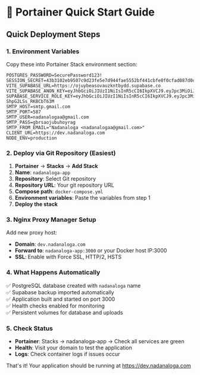 # 🚀 Portainer Quick Start Guide

## Quick Deployment Steps

### 1. Environment Variables
Copy these into Portainer Stack environment section:

```
POSTGRES_PASSWORD=SecurePassword123!
SESSION_SECRET=43b3102eb9507c9d23fe5e7d944fae5552bf441cbfe0f0cfad087d0c0ffa176841fb7b3fbe12956c4c5f356c6de1e9cfa1c50c0ec98fade24986479aa9143c43
VITE_SUPABASE_URL=https://ojuybeasovauzkntbydd.supabase.co
VITE_SUPABASE_ANON_KEY=eyJhbGciOiJIUzI1NiIsInR5cCI6IkpXVCJ9.eyJpc3MiOiJzdXBhYmFzZSIsInJlZiI6Im9qdXliZWFzb3ZhdXprbnRieWRkIiwicm9sZSI6ImFub24iLCJpYXQiOjE3NTYzNzMwNjQsImV4cCI6MjA3MTk0OTA2NH0.UlGxceKspC5mDgQkENV19hhppEGaNB8iAZQMnkL1Mag
SUPABASE_SERVICE_ROLE_KEY=eyJhbGciOiJIUzI1NiIsInR5cCI6IkpXVCJ9.eyJpc3MiOiJzdXBhYmFzZSIsInJlZiI6Im9qdXliZWFzb3ZhdXprbnRieWRkIiwicm9sZSI6InNlcnZpY2Vfcm9sZSIsImlhdCI6MTc1NjM3MzA2NCwiZXhwIjoyMDcxOTQ5MDY0fQ.ILKtBMWajX5bDmiYguHOOjef-ShpG2LSs_RKBCbT63M
SMTP_HOST=smtp.gmail.com
SMTP_PORT=587
SMTP_USER=nadanalogaa@gmail.com
SMTP_PASS=gbrsaojubuhoyrag
SMTP_FROM_EMAIL="Nadanaloga <nadanalogaa@gmail.com>"
CLIENT_URL=https://dev.nadanaloga.com
NODE_ENV=production
```

### 2. Deploy via Git Repository (Easiest)

1. **Portainer** → **Stacks** → **Add Stack**
2. **Name**: `nadanaloga-app`
3. **Repository**: Select Git repository
4. **Repository URL**: Your git repository URL
5. **Compose path**: `docker-compose.yml`
6. **Environment variables**: Paste the variables from step 1
7. **Deploy the stack**

### 3. Nginx Proxy Manager Setup

Add new proxy host:
- **Domain**: `dev.nadanaloga.com`
- **Forward to**: `nadanaloga-app:3000` or your Docker host IP:3000
- **SSL**: Enable with Force SSL, HTTP/2, HSTS

### 4. What Happens Automatically

✅ PostgreSQL database created with `nadanaloga` name  
✅ Supabase backup imported automatically  
✅ Application built and started on port 3000  
✅ Health checks enabled for monitoring  
✅ Persistent volumes for database and uploads  

### 5. Check Status

- **Portainer**: Stacks → nadanaloga-app → Check all services are green
- **Health**: Visit your domain to test the application
- **Logs**: Check container logs if issues occur

That's it! Your application should be running at https://dev.nadanaloga.com